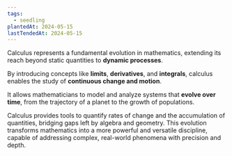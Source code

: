 ```yaml
---
tags:
  - seedling
plantedAt: 2024-05-15
lastTendedAt: 2024-05-15
---
```

Calculus represents a fundamental evolution in mathematics, extending its reach beyond static quantities to **dynamic processes**.

By introducing concepts like **limits**, **derivatives**, and **integrals**, calculus enables the study of **continuous change and motion**.

It allows mathematicians to model and analyze systems that **evolve over time**, from the trajectory of a planet to the growth of populations.

Calculus provides tools to quantify rates of change and the accumulation of quantities, bridging gaps left by algebra and geometry. This evolution transforms mathematics into a more powerful and versatile discipline, capable of addressing complex, real-world phenomena with precision and depth.
